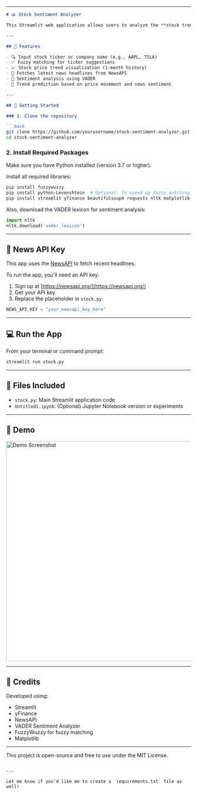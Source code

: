 
---

```markdown
# 📊 Stock Sentiment Analyzer

This Streamlit web application allows users to analyze the **stock trend and news sentiment** of a company using real-time market data and recent news articles. It combines stock price analysis with sentiment analysis from news headlines to predict a stock's overall trend.

---

## 🔧 Features

- 🔍 Input stock ticker or company name (e.g., AAPL, TSLA)
- ✅ Fuzzy matching for ticker suggestions
- 📈 Stock price trend visualization (1-month history)
- 📰 Fetches latest news headlines from NewsAPI
- 🧠 Sentiment analysis using VADER
- 🔮 Trend prediction based on price movement and news sentiment

---

## 🚀 Getting Started

### 1. Clone the repository

```bash
git clone https://github.com/yourusername/stock-sentiment-analyzer.git
cd stock-sentiment-analyzer
```

### 2. Install Required Packages

Make sure you have Python installed (version 3.7 or higher).

Install all required libraries:

```bash
pip install fuzzywuzzy
pip install python-Levenshtein  # Optional: To speed up fuzzy matching
pip install streamlit yfinance beautifulsoup4 requests nltk matplotlib seaborn
```

Also, download the VADER lexicon for sentiment analysis:

```python
import nltk
nltk.download('vader_lexicon')
```

---

## 🔑 News API Key

This app uses the [NewsAPI](https://newsapi.org/) to fetch recent headlines.

To run the app, you'll need an API key:

1. Sign up at [https://newsapi.org/](https://newsapi.org/)
2. Get your API key
3. Replace the placeholder in `stock.py`:

```python
NEWS_API_KEY = "your_newsapi_key_here"
```

---

## 💻 Run the App

From your terminal or command prompt:

```bash
streamlit run stock.py
```

---

## 📁 Files Included

- `stock.py`: Main Streamlit application code
- `Untitled1.ipynb`: (Optional) Jupyter Notebook version or experiments

---

## 📸 Demo

<img src="demo.png" alt="Demo Screenshot" width="600"/>

---

## 🙌 Credits

Developed using:
- Streamlit
- yFinance
- NewsAPI
- VADER Sentiment Analyzer
- FuzzyWuzzy for fuzzy matching
- Matplotlib

---



This project is open-source and free to use under the MIT License.
```

---

Let me know if you’d like me to create a `requirements.txt` file as well!
